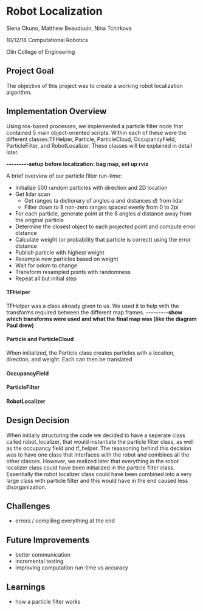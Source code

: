 # Robot Localization

Siena Okuno, Matthew Beaudouin, Nina Tchirkova

10/12/18
Computational Robotics

Olin College of Engineering

## Project Goal
The objective of this project was to create a working robot localization algorithm.

## Implementation Overview
Using ros-based processes, we implemented a particle filter node that contained 5 main object-oriented scripts. Within each of these were the different classes:TFHelper, Particle, ParticleCloud, OccupancyField, ParticleFilter, and RobotLocalizer. These classes will be explained in detail later.

**---------setup before localization: bag map, set up rviz**

A brief overview of our particle filter run-time:
+ Initialize 500 random particles with direction and 2D location
+ Get lidar scan
  + Get ranges (a dictionary of angles *a* and distances *d*) from lidar
  + Filter down to 8 non-zero ranges spaced evenly from 0 to 2pi
+ For each particle, generate point at the 8 angles *d* distance away from the original particle
+ Determine the closest object to each projected point and compute error distance
+ Calculate weight (or probability that particle is correct) using the error distance
+ Publish particle with highest weight
+ Resample new particles based on weight
+ Wait for odom to change
+ Transform resampled points with randomness
+ Repeat all but initial step


#### TFHelper
TFHelper was a class already given to us. We used it to help with the transforms required between the different map frames.
**---------show which transforms were used and what the final map was (like the diagram Paul drew)**
#### Particle and ParticleCloud
When initialized, the Particle class creates particles with a location, direction, and weight. Each can then be translated 
#### OccupancyField

#### ParticleFilter

#### RobotLocalizer

## Design Decision
When initially structuring the code we decided to have a seperate class called robot_localizer, that would instantiate the particle filter
class, as well as the occupancy field and tf_helper. The reaasoning behind this decision was to have one class that interfaces with the robot and
combines all the other classes. However, we realized later that everything in the robot localizer class could have been initialized in the particle
filter class. Essentially the robot localizer class could have been combined into a very large class with particle filter and this would have in the end 
caused less disorganization. 

## Challenges
+ errors / compiling everything at the end

## Future Improvements
+ better communication
+ incremental testing
+ improving computation run-time vs accuracy

## Learnings
+ how a particle filter works

